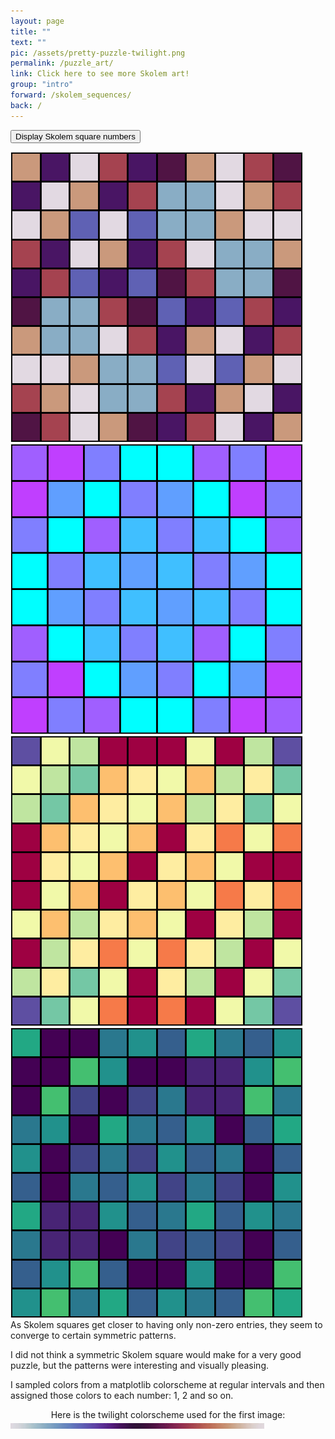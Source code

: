 ```yaml
---
layout: page
title: ""
text: ""
pic: /assets/pretty-puzzle-twilight.png
permalink: /puzzle_art/
link: Click here to see more Skolem art!
group: "intro"
forward: /skolem_sequences/
back: /
---
```

<a href="#" onclick="toggleNumbers(); return false;"><button>Display Skolem square numbers</button></a>
<div class="page-wrap-art">
  <img id="art1" class="medsmall_img" src="/assets/art-page/pretty-puzzle-twilight.png">

  <img id="art4" class="medsmall_img" src="/assets/art-page/pretty-puzzle-cool.png">

  <img id="art2" class="medsmall_img" src="/assets/art-page/pretty-puzzle-Spectral.png">

  <img id="art3" class="medsmall_img" src="/assets/art-page/pretty-puzzle-viridis.png">

</div>

<div class="page-wrap-text">As Skolem squares get closer to having only non-zero entries, they seem to converge to certain symmetric patterns.

I did not think a symmetric Skolem square would make for a very good puzzle, but the patterns were interesting and visually pleasing.

I sampled colors from a matplotlib colorscheme at regular intervals and then assigned those colors to each number: 1, 2 and so on.

<center>Here is the twilight colorscheme used for the first image:</center><img class="medsmall" src="/assets/colormap.jpeg">
</div>
